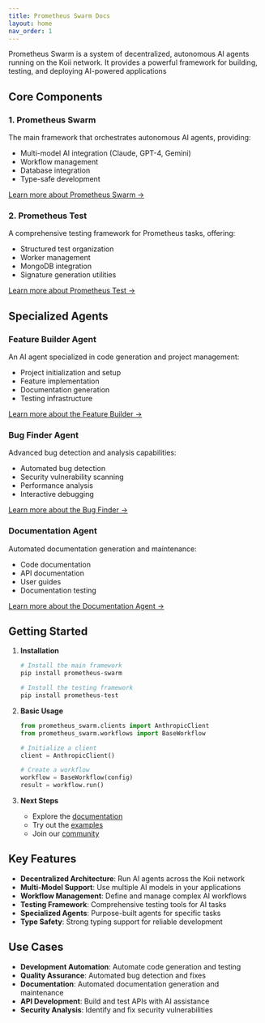 ```yaml
---
title: Prometheus Swarm Docs
layout: home
nav_order: 1
---
```


Prometheus Swarm is a system of decentralized, autonomous AI agents running on the Koii network. It provides a powerful framework for building, testing, and deploying AI-powered applications

## Core Components

### 1. Prometheus Swarm

The main framework that orchestrates autonomous AI agents, providing:

- Multi-model AI integration (Claude, GPT-4, Gemini)
- Workflow management
- Database integration
- Type-safe development

[Learn more about Prometheus Swarm →](./docs/prometheus-swarm.md)

### 2. Prometheus Test

A comprehensive testing framework for Prometheus tasks, offering:

- Structured test organization
- Worker management
- MongoDB integration
- Signature generation utilities

[Learn more about Prometheus Test →](./docs/prometheus-test.md)

## Specialized Agents

### Feature Builder Agent

An AI agent specialized in code generation and project management:

- Project initialization and setup
- Feature implementation
- Documentation generation
- Testing infrastructure

[Learn more about the Feature Builder →](./docs/agents/builder.md)

### Bug Finder Agent

Advanced bug detection and analysis capabilities:

- Automated bug detection
- Security vulnerability scanning
- Performance analysis
- Interactive debugging

[Learn more about the Bug Finder →](./docs/agents/bug-finder.md)

### Documentation Agent

Automated documentation generation and maintenance:

- Code documentation
- API documentation
- User guides
- Documentation testing

[Learn more about the Documentation Agent →](./docs/agents/docs-builder.md)

## Getting Started

1. **Installation**

   ```bash
   # Install the main framework
   pip install prometheus-swarm

   # Install the testing framework
   pip install prometheus-test
   ```

2. **Basic Usage**

   ```python
   from prometheus_swarm.clients import AnthropicClient
   from prometheus_swarm.workflows import BaseWorkflow

   # Initialize a client
   client = AnthropicClient()

   # Create a workflow
   workflow = BaseWorkflow(config)
   result = workflow.run()
   ```

3. **Next Steps**
   - Explore the [documentation](./docs/prometheus-swarm.md)
   - Try out the [examples](./docs/examples.md)
   - Join our [community](#community)

## Key Features

- **Decentralized Architecture**: Run AI agents across the Koii network
- **Multi-Model Support**: Use multiple AI models in your applications
- **Workflow Management**: Define and manage complex AI workflows
- **Testing Framework**: Comprehensive testing tools for AI tasks
- **Specialized Agents**: Purpose-built agents for specific tasks
- **Type Safety**: Strong typing support for reliable development

## Use Cases

- **Development Automation**: Automate code generation and testing
- **Quality Assurance**: Automated bug detection and fixes
- **Documentation**: Automated documentation generation and maintenance
- **API Development**: Build and test APIs with AI assistance
- **Security Analysis**: Identify and fix security vulnerabilities
